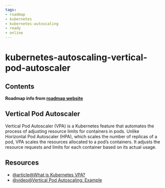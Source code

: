 ```yaml
---
tags:
- roadmap
- kubernetes
- kubernetes-autoscaling
- ready
- online
---
```


# kubernetes-autoscaling-vertical-pod-autoscaler

## Contents

__Roadmap info from [roadmap website](https://roadmap.sh/kubernetes/autoscaling/vertical-pod-autoscaler)__

## Vertical Pod Autoscaler

Vertical Pod Autoscaler (VPA) is a Kubernetes feature that automates the process of adjusting resource limits for containers in pods. Unlike Horizontal Pod Autoscaler (HPA), which scales the number of replicas of a pod, VPA scales the resources allocated to a pod’s containers. It adjusts the resource requests and limits for each container based on its actual usage.

## Resources

* [@article@What is Kubernetes VPA?](https://www.kubecost.com/kubernetes-autoscaling/kubernetes-vpa/)
* [@video@Vertical Pod Autoscaling: Example](https://www.youtube.com/watch?v=3h-vDDTZrm8)
